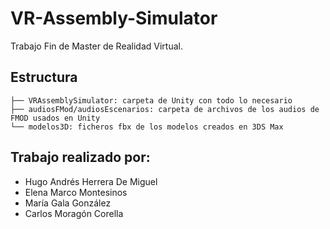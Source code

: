 # VR-Assembly-Simulator
Trabajo Fin de Master de Realidad Virtual.

## Estructura
```
├── VRAssemblySimulator: carpeta de Unity con todo lo necesario  
├── audiosFMod/audiosEscenarios: carpeta de archivos de los audios de FMOD usados en Unity  
└── modelos3D: ficheros fbx de los modelos creados en 3DS Max   

```
## Trabajo realizado por:

- Hugo Andrés Herrera De Miguel
- Elena Marco Montesinos
- María Gala González
- Carlos Moragón Corella
